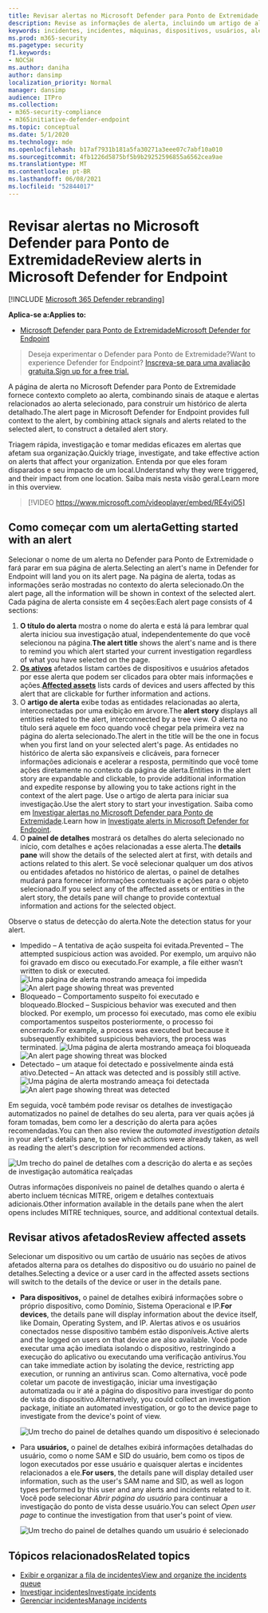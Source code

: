 ```yaml
---
title: Revisar alertas no Microsoft Defender para Ponto de Extremidade
description: Revise as informações de alerta, incluindo um artigo de alerta visualizado e detalhes para cada etapa da cadeia.
keywords: incidentes, incidentes, máquinas, dispositivos, usuários, alertas, alertas, investigação, gráfico, evidência
ms.prod: m365-security
ms.pagetype: security
f1.keywords:
- NOCSH
ms.author: daniha
author: dansimp
localization_priority: Normal
manager: dansimp
audience: ITPro
ms.collection:
- m365-security-compliance
- m365initiative-defender-endpoint
ms.topic: conceptual
ms.date: 5/1/2020
ms.technology: mde
ms.openlocfilehash: b17af7931b181a5fa30271a3eee07c7abf10a010
ms.sourcegitcommit: 4fb1226d5875bf5b9b29252596855a6562cea9ae
ms.translationtype: MT
ms.contentlocale: pt-BR
ms.lasthandoff: 06/08/2021
ms.locfileid: "52844017"
---
```

# <a name="review-alerts-in-microsoft-defender-for-endpoint"></a><span data-ttu-id="d1795-104">Revisar alertas no Microsoft Defender para Ponto de Extremidade</span><span class="sxs-lookup"><span data-stu-id="d1795-104">Review alerts in Microsoft Defender for Endpoint</span></span>

[!INCLUDE [Microsoft 365 Defender rebranding](../../includes/microsoft-defender.md)]


<span data-ttu-id="d1795-105">**Aplica-se a:**</span><span class="sxs-lookup"><span data-stu-id="d1795-105">**Applies to:**</span></span>
- [<span data-ttu-id="d1795-106">Microsoft Defender para Ponto de Extremidade</span><span class="sxs-lookup"><span data-stu-id="d1795-106">Microsoft Defender for Endpoint</span></span>](https://go.microsoft.com/fwlink/?linkid=2154037)

><span data-ttu-id="d1795-107">Deseja experimentar o Defender para Ponto de Extremidade?</span><span class="sxs-lookup"><span data-stu-id="d1795-107">Want to experience Defender for Endpoint?</span></span> [<span data-ttu-id="d1795-108">Inscreva-se para uma avaliação gratuita.</span><span class="sxs-lookup"><span data-stu-id="d1795-108">Sign up for a free trial.</span></span>](https://www.microsoft.com/microsoft-365/windows/microsoft-defender-atp?ocid=docs-wdatp-managealerts-abovefoldlink)

<span data-ttu-id="d1795-109">A página de alerta no Microsoft Defender para Ponto de Extremidade fornece contexto completo ao alerta, combinando sinais de ataque e alertas relacionados ao alerta selecionado, para construir um histórico de alerta detalhado.</span><span class="sxs-lookup"><span data-stu-id="d1795-109">The alert page in Microsoft Defender for Endpoint provides full context to the alert, by combining attack signals and alerts related to the selected alert, to construct a detailed alert story.</span></span>

<span data-ttu-id="d1795-110">Triagem rápida, investigação e tomar medidas eficazes em alertas que afetam sua organização.</span><span class="sxs-lookup"><span data-stu-id="d1795-110">Quickly triage, investigate, and take effective action on alerts that affect your organization.</span></span> <span data-ttu-id="d1795-111">Entenda por que eles foram disparados e seu impacto de um local.</span><span class="sxs-lookup"><span data-stu-id="d1795-111">Understand why they were triggered, and their impact from one location.</span></span> <span data-ttu-id="d1795-112">Saiba mais nesta visão geral.</span><span class="sxs-lookup"><span data-stu-id="d1795-112">Learn more in this overview.</span></span>

> [!VIDEO https://www.microsoft.com/videoplayer/embed/RE4yiO5]

## <a name="getting-started-with-an-alert"></a><span data-ttu-id="d1795-113">Como começar com um alerta</span><span class="sxs-lookup"><span data-stu-id="d1795-113">Getting started with an alert</span></span>

<span data-ttu-id="d1795-114">Selecionar o nome de um alerta no Defender para Ponto de Extremidade o fará parar em sua página de alerta.</span><span class="sxs-lookup"><span data-stu-id="d1795-114">Selecting an alert's name in Defender for Endpoint will land you on its alert page.</span></span> <span data-ttu-id="d1795-115">Na página de alerta, todas as informações serão mostradas no contexto do alerta selecionado.</span><span class="sxs-lookup"><span data-stu-id="d1795-115">On the alert page, all the information will be shown in context of the selected alert.</span></span> <span data-ttu-id="d1795-116">Cada página de alerta consiste em 4 seções:</span><span class="sxs-lookup"><span data-stu-id="d1795-116">Each alert page consists of 4 sections:</span></span>

1. <span data-ttu-id="d1795-117">**O título do alerta** mostra o nome do alerta e está lá para lembrar qual alerta iniciou sua investigação atual, independentemente do que você selecionou na página.</span><span class="sxs-lookup"><span data-stu-id="d1795-117">**The alert title** shows the alert's name and is there to remind you which alert started your current investigation regardless of what you have selected on the page.</span></span>
2. <span data-ttu-id="d1795-118">[**Os ativos**](#review-affected-assets) afetados listam cartões de dispositivos e usuários afetados por esse alerta que podem ser clicados para obter mais informações e ações.</span><span class="sxs-lookup"><span data-stu-id="d1795-118">[**Affected assets**](#review-affected-assets) lists cards of devices and users affected by this alert that are clickable for further information and actions.</span></span>
3. <span data-ttu-id="d1795-119">O **artigo de alerta** exibe todas as entidades relacionadas ao alerta, interconectadas por uma exibição em árvore.</span><span class="sxs-lookup"><span data-stu-id="d1795-119">The **alert story** displays all entities related to the alert, interconnected by a tree view.</span></span> <span data-ttu-id="d1795-120">O alerta no título será aquele em foco quando você chegar pela primeira vez na página do alerta selecionado.</span><span class="sxs-lookup"><span data-stu-id="d1795-120">The alert in the title will be the one in focus when you first land on your selected alert's page.</span></span> <span data-ttu-id="d1795-121">As entidades no histórico de alerta são expansíveis e clicáveis, para fornecer informações adicionais e acelerar a resposta, permitindo que você tome ações diretamente no contexto da página de alerta.</span><span class="sxs-lookup"><span data-stu-id="d1795-121">Entities in the alert story are expandable and clickable, to provide additional information and expedite response by allowing you to take actions right in the context of the alert page.</span></span> <span data-ttu-id="d1795-122">Use o artigo de alerta para iniciar sua investigação.</span><span class="sxs-lookup"><span data-stu-id="d1795-122">Use the alert story to start your investigation.</span></span> <span data-ttu-id="d1795-123">Saiba como em [Investigar alertas no Microsoft Defender para Ponto de Extremidade](/microsoft-365/security/defender-endpoint/investigate-alerts).</span><span class="sxs-lookup"><span data-stu-id="d1795-123">Learn how in [Investigate alerts in Microsoft Defender for Endpoint](/microsoft-365/security/defender-endpoint/investigate-alerts).</span></span>
4. <span data-ttu-id="d1795-124">O **painel de detalhes** mostrará os detalhes do alerta selecionado no início, com detalhes e ações relacionadas a esse alerta.</span><span class="sxs-lookup"><span data-stu-id="d1795-124">The **details pane** will show the details of the selected alert at first, with details and actions related to this alert.</span></span> <span data-ttu-id="d1795-125">Se você selecionar qualquer um dos ativos ou entidades afetados no histórico de alertas, o painel de detalhes mudará para fornecer informações contextuais e ações para o objeto selecionado.</span><span class="sxs-lookup"><span data-stu-id="d1795-125">If you select any of the affected assets or entities in the alert story, the details pane will change to provide contextual information and actions for the selected object.</span></span>

<span data-ttu-id="d1795-126">Observe o status de detecção do alerta.</span><span class="sxs-lookup"><span data-stu-id="d1795-126">Note the detection status for your alert.</span></span> 
- <span data-ttu-id="d1795-127">Impedido – A tentativa de ação suspeita foi evitada.</span><span class="sxs-lookup"><span data-stu-id="d1795-127">Prevented – The attempted suspicious action was avoided.</span></span> <span data-ttu-id="d1795-128">Por exemplo, um arquivo não foi gravado em disco ou executado.</span><span class="sxs-lookup"><span data-stu-id="d1795-128">For example, a file either wasn’t written to disk or executed.</span></span>
<span data-ttu-id="d1795-129">![Uma página de alerta mostrando ameaça foi impedida](images/detstat-prevented.png)</span><span class="sxs-lookup"><span data-stu-id="d1795-129">![An alert page showing threat was prevented](images/detstat-prevented.png)</span></span>
- <span data-ttu-id="d1795-130">Bloqueado – Comportamento suspeito foi executado e bloqueado.</span><span class="sxs-lookup"><span data-stu-id="d1795-130">Blocked – Suspicious behavior was executed and then blocked.</span></span> <span data-ttu-id="d1795-131">Por exemplo, um processo foi executado, mas como ele exibiu comportamentos suspeitos posteriormente, o processo foi encerrado.</span><span class="sxs-lookup"><span data-stu-id="d1795-131">For example, a process was executed but because it subsequently exhibited suspicious behaviors, the process was terminated.</span></span>
<span data-ttu-id="d1795-132">![Uma página de alerta mostrando ameaça foi bloqueada](images/detstat-blocked.png)</span><span class="sxs-lookup"><span data-stu-id="d1795-132">![An alert page showing threat was blocked](images/detstat-blocked.png)</span></span>
- <span data-ttu-id="d1795-133">Detectado – um ataque foi detectado e possivelmente ainda está ativo.</span><span class="sxs-lookup"><span data-stu-id="d1795-133">Detected – An attack was detected and is possibly still active.</span></span>
<span data-ttu-id="d1795-134">![Uma página de alerta mostrando ameaça foi detectada](images/detstat-detected.png)</span><span class="sxs-lookup"><span data-stu-id="d1795-134">![An alert page showing threat was detected](images/detstat-detected.png)</span></span>




<span data-ttu-id="d1795-135">Em seguida, você  também pode revisar os detalhes de investigação automatizados no painel de detalhes do seu alerta, para ver quais ações já foram tomadas, bem como ler a descrição do alerta para ações recomendadas.</span><span class="sxs-lookup"><span data-stu-id="d1795-135">You can then also review the *automated investigation details* in your alert's details pane, to see which actions were already taken, as well as reading the alert's description for recommended actions.</span></span>

![Um trecho do painel de detalhes com a descrição do alerta e as seções de investigação automática realçadas](images/alert-air-and-alert-description.png)

<span data-ttu-id="d1795-137">Outras informações disponíveis no painel de detalhes quando o alerta é aberto incluem técnicas MITRE, origem e detalhes contextuais adicionais.</span><span class="sxs-lookup"><span data-stu-id="d1795-137">Other information available in the details pane when the alert opens includes MITRE techniques, source, and additional contextual details.</span></span>




## <a name="review-affected-assets"></a><span data-ttu-id="d1795-138">Revisar ativos afetados</span><span class="sxs-lookup"><span data-stu-id="d1795-138">Review affected assets</span></span>

<span data-ttu-id="d1795-139">Selecionar um dispositivo ou um cartão de usuário nas seções de ativos afetados alterna para os detalhes do dispositivo ou do usuário no painel de detalhes.</span><span class="sxs-lookup"><span data-stu-id="d1795-139">Selecting a device or a user card in the affected assets sections will switch to the details of the device or user in the details pane.</span></span>

- <span data-ttu-id="d1795-140">**Para dispositivos,** o painel de detalhes exibirá informações sobre o próprio dispositivo, como Domínio, Sistema Operacional e IP.</span><span class="sxs-lookup"><span data-stu-id="d1795-140">**For devices**, the details pane will display information about the device itself, like Domain, Operating System, and IP.</span></span> <span data-ttu-id="d1795-141">Alertas ativos e os usuários conectados nesse dispositivo também estão disponíveis.</span><span class="sxs-lookup"><span data-stu-id="d1795-141">Active alerts and the logged on users on that device are also available.</span></span> <span data-ttu-id="d1795-142">Você pode executar uma ação imediata isolando o dispositivo, restringindo a execução do aplicativo ou executando uma verificação antivírus.</span><span class="sxs-lookup"><span data-stu-id="d1795-142">You can take immediate action by isolating the device, restricting app execution, or running an antivirus scan.</span></span> <span data-ttu-id="d1795-143">Como alternativa, você pode coletar um pacote de investigação, iniciar uma investigação automatizada ou ir até a página do dispositivo para investigar do ponto de vista do dispositivo.</span><span class="sxs-lookup"><span data-stu-id="d1795-143">Alternatively, you could collect an investigation package, initiate an automated investigation, or go to the device page to investigate from the device's point of view.</span></span>

   ![Um trecho do painel de detalhes quando um dispositivo é selecionado](images/device-page-details.png)

- <span data-ttu-id="d1795-145">Para **usuários,** o painel de detalhes exibirá informações detalhadas do usuário, como o nome SAM e SID do usuário, bem como os tipos de logon executados por esse usuário e quaisquer alertas e incidentes relacionados a ele.</span><span class="sxs-lookup"><span data-stu-id="d1795-145">**For users**, the details pane will display detailed user information, such as the user's SAM name and SID, as well as logon types performed by this user and any alerts and incidents related to it.</span></span> <span data-ttu-id="d1795-146">Você pode selecionar *Abrir página do usuário* para continuar a investigação do ponto de vista desse usuário.</span><span class="sxs-lookup"><span data-stu-id="d1795-146">You can select *Open user page* to continue the investigation from that user's point of view.</span></span>

   ![Um trecho do painel de detalhes quando um usuário é selecionado](images/user-page-details.png)


## <a name="related-topics"></a><span data-ttu-id="d1795-148">Tópicos relacionados</span><span class="sxs-lookup"><span data-stu-id="d1795-148">Related topics</span></span>

- [<span data-ttu-id="d1795-149">Exibir e organizar a fila de incidentes</span><span class="sxs-lookup"><span data-stu-id="d1795-149">View and organize the incidents queue</span></span>](view-incidents-queue.md)
- [<span data-ttu-id="d1795-150">Investigar incidentes</span><span class="sxs-lookup"><span data-stu-id="d1795-150">Investigate incidents</span></span>](investigate-incidents.md)
- [<span data-ttu-id="d1795-151">Gerenciar incidentes</span><span class="sxs-lookup"><span data-stu-id="d1795-151">Manage incidents</span></span>](manage-incidents.md)
